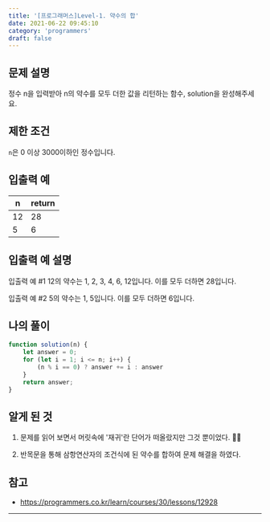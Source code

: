 ```yaml
---
title: '[프로그래머스]Level-1. 약수의 합'
date: 2021-06-22 09:45:10
category: 'programmers'
draft: false
---
```

## 문제 설명

정수 n을 입력받아 n의 약수를 모두 더한 값을 리턴하는 함수, solution을 완성해주세요.

## 제한 조건

`n`은 0 이상 3000이하인 정수입니다.

## 입출력 예

| n    | return |
| ---- | ------ |
| 12   | 28     |
| 5    | 6      |

## 입출력 예 설명

입출력 예 #1
 12의 약수는 1, 2, 3, 4, 6, 12입니다. 이를 모두 더하면 28입니다.

입출력 예 #2
 5의 약수는 1, 5입니다. 이를 모두 더하면 6입니다.

## 나의 풀이

```javascript
function solution(n) {
    let answer = 0;
    for (let i = 1; i <= n; i++) {
        (n % i == 0) ? answer += i : answer
    }
    return answer;
}
```

## 알게 된 것

1. 문제를 읽어 보면서 머릿속에 '재귀'란 단어가 떠올랐지만 그것 뿐이었다. 😵‍💫

2. 반목문을 통해 삼항연산자의 조건식에 된 약수를 합하여 문제 해결을 하였다.

## 참고

* https://programmers.co.kr/learn/courses/30/lessons/12928

---

